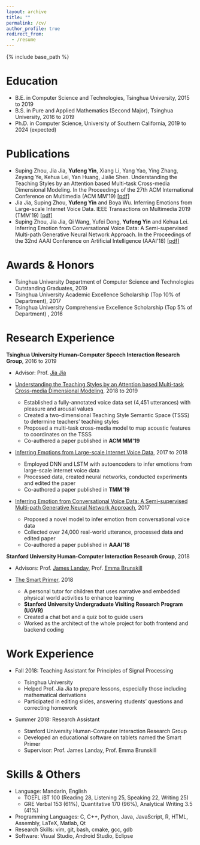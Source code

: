 ```yaml
---
layout: archive
title: ""
permalink: /cv/
author_profile: true
redirect_from:
  - /resume
---
```


{% include base_path %}

Education
======
* B.E. in Computer Science and Technologies, Tsinghua University, 2015 to 2019
* B.S. in Pure and Applied Mathematics (Second Major), Tsinghua University, 2016 to 2019
* Ph.D. in Computer Science, University of Southern California, 2019 to 2024 (expected)

Publications
======
* Suping Zhou, Jia Jia, **Yufeng Yin**, Xiang Li, Yang Yao, Ying Zhang, Zeyang Ye, Kehua Lei, Yan Huang, Jialie Shen. Understanding the Teaching Styles by an Attention based Multi-task Cross-media Dimensional Modeling. In the Proceedings of the 27th ACM International Conference on Multimedia (ACM MM'19) [[pdf]](https://yufengyin.github.io/files/mm19.pdf)
* Jia Jia, Suping Zhou, **Yufeng Yin** and Boya Wu. Inferring Emotions from Large-scale Internet Voice Data.  IEEE Transactions on Multimedia 2019 (TMM'19) [[pdf]](https://yufengyin.github.io/files/tmm19.pdf)
* Suping Zhou, Jia Jia, Qi Wang, Yufei Dong, **Yufeng Yin** and Kehua Lei. Inferring Emotion from Conversational Voice Data: A Semi-supervised Multi-path Generative Neural Network Approach. In the Proceedings of the 32nd AAAI Conference on Artificial Intelligence (AAAI'18) [[pdf]](https://yufengyin.github.io/files/aaai18.pdf)

Awards & Honors
======
* Tsinghua University Department of Computer Science and Technologies Outstanding Graduates, 2019
* Tsinghua University Academic Excellence Scholarship (Top 10% of Department), 2017
* Tsinghua University Comprehensive Excellence Scholarship (Top 5% of Department) , 2016

Research Experience
======
**Tsinghua University Human-Computer Speech Interaction Research Group**, 2016 to 2019

* Advisor: Prof. [Jia Jia](https://hcsi.cs.tsinghua.edu.cn/)

* <u>Understanding the Teaching Styles by an Attention based Multi-task Cross-media Dimensional Modeling</u>, 2018 to 2019
  * Established a fully-annotated voice data set (4,451 utterances) with pleasure and arousal values
  * Created a two-dimensional Teaching Style Semantic Space (TSSS) to determine teachers’ teaching styles
  * Proposed a multi-task cross-media model to map acoustic features to coordinates on the TSSS
  * Co-authered a paper published in **ACM MM'19**

* <u>Inferring Emotions from Large-scale Internet Voice Data</u>, 2017 to 2018
  * Employed DNN and LSTM with autoencoders to infer emotions from large-scale internet voice data
  * Processed data, created neural networks, conducted experiments and edited the paper
  * Co-authored a paper published in **TMM'19**

* <u>Inferring Emotion from Conversational Voice Data: A Semi-supervised Multi-path Generative Neural Network Approach</u>, 2017
  * Proposed a novel model to infer emotion from conversational voice data
  * Collected over 24,000 real-world utterance, processed data and edited paper
  * Co-authored a paper published in **AAAI'18**

**Stanford University Human-Computer Interaction Research Group**, 2018

* Advisors: Prof. [James Landay](https://profiles.stanford.edu/james-landay), Prof. [Emma Brunskill](https://cs.stanford.edu/people/ebrun/)

* <u>The Smart Primer</u>, 2018
  * A personal tutor for children that uses narrative and embedded physical world activities to enhance learning
  * **Stanford University Undergraduate Visiting Research Program (UGVR)**
  * Created a chat bot and a quiz bot to guide users
  * Worked as the architect of the whole project for both frontend and backend coding

Work Experience
======
* Fall 2018: Teaching Assistant for Principles of Signal Processing
  * Tsinghua University
  * Helped Prof. Jia Jia to prepare lessons, especially those including mathematical derivations
  * Participated in editing slides, answering students’ questions and correcting homework

* Summer 2018: Research Assistant
  * Stanford University Human-Computer Interaction Research Group
  * Developed an educational software on tablets named the Smart Primer
  * Supervisor: Prof. James Landay, Prof. Emma Brunskill

Skills & Others
======
* Language: Mandarin, English
  * TOEFL iBT 100 (Reading 28, Listening 25, Speaking 22, Writing 25)
  * GRE Verbal 153 (61%), Quantitative 170 (96%), Analytical Writing 3.5 (41%)
* Programming Languages: C, C++, Python, Java, JavaScript, R, HTML, Assembly, LaTeX, Matlab, Qt
* Research Skills: vim, git, bash, cmake, gcc, gdb
* Software: Visual Studio, Android Studio, Eclipse
